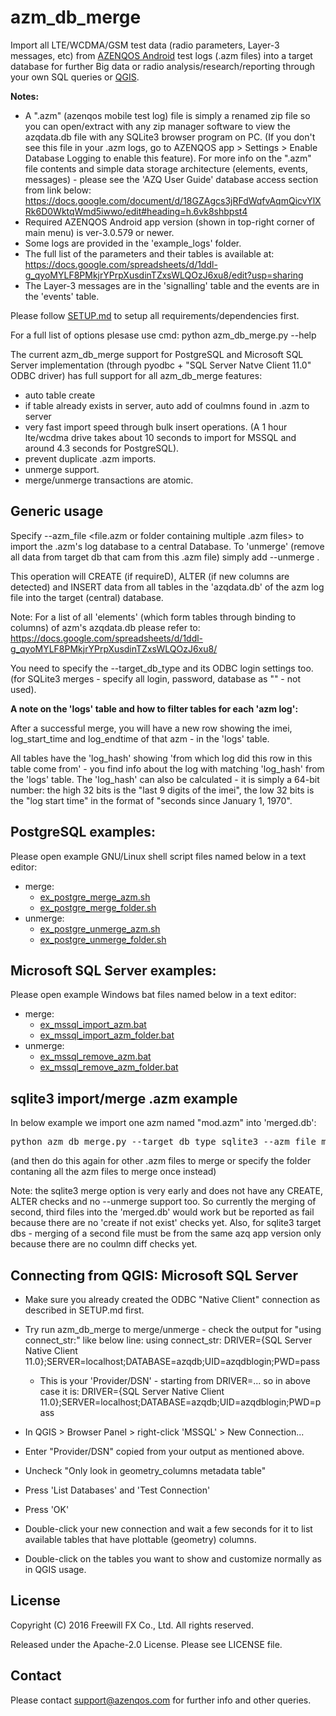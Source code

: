 azm_db_merge 
============

Import all LTE/WCDMA/GSM test data (radio parameters, Layer-3 messages, etc) from [AZENQOS Android](http://www.azenqos.com) test logs (.azm files) into a target database for further Big data or radio analysis/research/reporting through your own SQL queries or [QGIS](http://www.qgis.org/).

**Notes:**
- A ".azm" (azenqos mobile test log) file is simply a renamed zip file so you can open/extract with any zip manager software to view the azqdata.db file with any SQLite3 browser program on PC. (If you don't see this file in your .azm logs, go to AZENQOS app > Settings > Enable Database Logging to enable this feature). For more info on the ".azm" file contents and simple data storage architecture (elements, events, messages) - please see the 'AZQ User Guide' database access section from link below:
https://docs.google.com/document/d/18GZAgcs3jRFdWqfvAqmQicvYlXRk6D0WktqWmd5iwwo/edit#heading=h.6vk8shbpst4
- Required AZENQOS Android app version (shown in top-right corner of main menu) is ver-3.0.579 or newer.
- Some logs are provided in the 'example_logs' folder.
- The full list of the parameters and their tables is available at:
https://docs.google.com/spreadsheets/d/1ddl-g_qyoMYLF8PMkjrYPrpXusdinTZxsWLQOzJ6xu8/edit?usp=sharing
- The Layer-3 messages are in the 'signalling' table and the events are in the 'events' table.

Please follow [SETUP.md](SETUP.md) to setup all requirements/dependencies first.

For a full list of options plesase use cmd:
python azm_db_merge.py --help

The current azm_db_merge support for PostgreSQL and Microsoft SQL Server implementation (through pyodbc + "SQL Server Natve Client 11.0" ODBC driver)
 has full support for all azm_db_merge features:
- auto table create
- if table already exists in server, auto add of coulmns found in .azm to server
- very fast import speed through bulk insert operations. (A 1 hour lte/wcdma drive takes about 10 seconds to import for MSSQL and around 4.3 seconds for PostgreSQL).
- prevent duplicate .azm imports.
- unmerge support.
- merge/unmerge transactions are atomic.


Generic usage
-------------

Specify --azm_file <file.azm or folder containing multiple .azm files> to import the .azm's log database to a central Database. To 'unmerge' (remove all data from target db that cam from this .azm file) simply add --unmerge .

This operation will CREATE (if requireD), ALTER (if new columns are detected)
and INSERT data from all tables in the 'azqdata.db' of the azm log file into
the target (central) database.

Note: For a list of all 'elements' (which form tables through binding to columns) of azm's azqdata.db please refer to:
https://docs.google.com/spreadsheets/d/1ddl-g_qyoMYLF8PMkjrYPrpXusdinTZxsWLQOzJ6xu8/

You need to specify the --target_db_type and its ODBC login settings too.
(for SQLite3 merges - specify all login, password, database as "" - not used).

**A note on the 'logs' table and how to filter tables for each 'azm log':**

After a successful merge, you will have a new row showing the imei, log_start_time and log_endtime of that azm - in the 'logs' table.

All tables have the 'log_hash' showing 'from which log did this row in this table come from' - you find info about the log with matching 'log_hash' from the 'logs' table. The 'log_hash' can also be calculated - it is simply a 64-bit number: the high 32 bits is the "last 9 digits of the imei", the low 32 bits is the "log start time" in the format of "seconds since January 1, 1970".


PostgreSQL examples:
--------------------

Please open example GNU/Linux shell script files named below in a text editor:
- merge:
  - [ex_postgre_merge_azm.sh](ex_postgre_merge_azm.sh)
  - [ex_postgre_merge_folder.sh](ex_postgre_merge_folder.sh)
- unmerge:
  - [ex_postgre_unmerge_azm.sh](ex_postgre_unmerge_azm.sh)
  - [ex_postgre_unmerge_folder.sh](ex_postgre_unmerge_folder.sh)
  

Microsoft SQL Server examples:
------------------------------

Please open example Windows bat files named below in a text editor:
- merge:
  - [ex_mssql_import_azm.bat](ex_mssql_import_azm.bat)
  - [ex_mssql_import_azm_folder.bat](ex_mssql_import_azm_folder.bat)
- unmerge:
  - [ex_mssql_remove_azm.bat](ex_mssql_remove_azm.bat)
  - [ex_mssql_remove_azm_folder.bat](ex_mssql_remove_azm_folder.bat)


sqlite3 import/merge .azm example
---------------------------------

In below example we import one azm named "mod.azm" into 'merged.db':

<pre>
python azm_db_merge.py --target_db_type sqlite3 --azm_file mod.azm --server_user "" --server_password "" --server_database "" --target_sqlite3_file merged.db
</pre>

(and then do this again for other .azm files to merge or specify the folder contaning all the azm files to merge once instead)

Note: the sqlite3 merge option is very early and does not have any CREATE, ALTER checks and no --unmerge support too.
So currently the merging of second, third files into the 'merged.db' would work
 but be reported as fail because there are no 'create if not exist' checks yet.
 Also, for sqlite3 target dbs - merging of a second file must be from the same
 azq app version only because there are no coulmn diff checks yet.
 
Connecting from QGIS: Microsoft SQL Server
-------------------------------------------
- Make sure you already created the ODBC "Native Client" connection as described in SETUP.md first.
- Try run azm_db_merge to merge/unmerge - check the output for "using connect_str:" like below line:
using connect_str: DRIVER={SQL Server Native Client 11.0};SERVER=localhost;DATABASE=azqdb;UID=azqdblogin;PWD=pass
  - This is your 'Provider/DSN' - starting from DRIVER=... so in above case it is: 
    DRIVER={SQL Server Native Client 11.0};SERVER=localhost;DATABASE=azqdb;UID=azqdblogin;PWD=pass

- In QGIS > Browser Panel > right-click 'MSSQL' > New Connection...
- Enter "Provider/DSN" copied from your output as mentioned above.
- Uncheck "Only look in geometry_columns metadata table"
- Press 'List Databases' and 'Test Connection'
- Press 'OK'
- Double-click your new connection and wait a few seconds for it to list available tables that have plottable (geometry) columns.
- Double-click on the tables you want to show and customize normally as in QGIS usage.



License
-------

Copyright (C) 2016 Freewill FX Co., Ltd. All rights reserved.

Released under the Apache-2.0 License. Please see LICENSE file.

Contact
-------

Please contact support@azenqos.com for further info and other queries.


